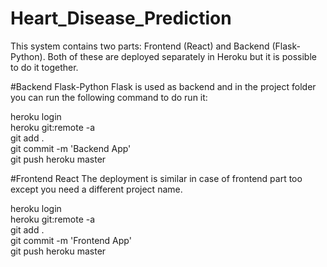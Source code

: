 # Heart_Disease_Prediction

This system contains two parts: Frontend (React) and Backend (Flask-Python). Both of these are deployed separately in Heroku but it is possible to do it together. 

#Backend Flask-Python
Flask is used as backend and in the project folder you can run the following command to do run it:

heroku login <br />
heroku git:remote -a <YOUR BACKEND PROJECT NAME> <br />
git add . <br />
git commit -m 'Backend App' <br />
git push heroku master <br />
 
#Frontend React
The deployment is similar in case of frontend part too except you need a different project name.

heroku login <br />
heroku git:remote -a <YOUR FRONTEND PROJECT NAME> <br />
git add . <br />
git commit -m 'Frontend App' <br />
git push heroku master <br />
